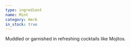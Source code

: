```yaml
---
type: ingredient
name: Mint
category: Herb
in_stock: true
---
```


Muddled or garnished in refreshing cocktails like Mojitos.
